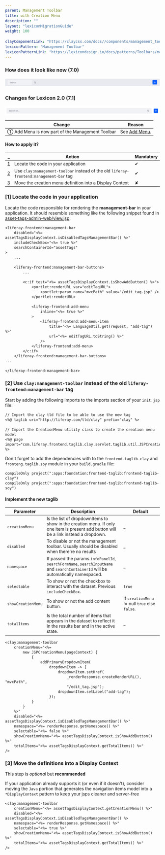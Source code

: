```yaml
---
parent: Management Toolbar
title: with Creation Menu
description: ""
layout: "lexiconMigrationGuide"
weight: 100

clayComponentLink: "https://claycss.com/docs//components/management_toolbar.html"
lexiconPattern: "Management Toolbar"
lexiconPatternLink: "https://lexicondesign.io/docs/patterns/Toolbars/management_bar.html"
---
```


<article id="before-after">

### How does it look like now (7.0)

<img class="img img-thumbnail" src="/images/lexiconMigration/management_toolbar_creation_menu_old.png">

### Changes for Lexicon 2.0 (7.1)

<img class="img img-thumbnail" src="/images/lexiconMigration/management_toolbar_creation_menu_new.png">

Change | Reason
--- | ---
① Add Menu is now part of the Management Toolbar | See [Add Menu](../add_menu.html).

</article>

<article id="management-toolbar-with-creation-menu">

#### How to apply it?

_ | Action | Mandatory
--- | --- | ---
[1](#step-1) | Locate the code in your application | ✔
[2](#step-2) | Use `clay:management-toolbar` instead of the old `liferay-frontend:management-bar` tag | ✔
[3](#step-3) | Move the creation menu definition into a Display Context | ✘

### [1] Locate the code in your application <a id="step-1"></a>

Locate the code responsible for rendering the **management-bar** in your application. It should resemble something like the following snippet found in [asset-tags-admin-web/view.jsp](https://github.com/liferay/liferay-portal/blob/fe9dfcc0275660a0fe9aafb50ae6b169236f67cf/modules/apps/web-experience/asset/asset-tags-admin-web/src/main/resources/META-INF/resources/view.jsp#L28):

```text/html
<liferay-frontend:management-bar
	disabled="<%= assetTagsDisplayContext.isDisabledTagsManagementBar() %>"
	includeCheckBox="<%= true %>"
	searchContainerId="assetTags"
>
	...

	<liferay-frontend:management-bar-buttons>
		...

		<c:if test="<%= assetTagsDisplayContext.isShowAddButton() %>">
			<portlet:renderURL var="editTagURL">
				<portlet:param name="mvcPath" value="/edit_tag.jsp" />
			</portlet:renderURL>

			<liferay-frontend:add-menu
				inline="<%= true %>"
			>
				<liferay-frontend:add-menu-item
					title='<%= LanguageUtil.get(request, "add-tag") %>'
					url="<%= editTagURL.toString() %>"
				/>
			</liferay-frontend:add-menu>
		</c:if>
	</liferay-frontend:management-bar-buttons>
...

</liferay-frontend:management-bar>
```

### [2] Use `clay:management-toolbar` instead of the old `liferay-frontend:management-bar` tag <a id="step-2"></a>

Start by adding the following imports to the imports section of your `init.jsp` file:

```text/html
// Import the clay tld file to be able to use the new tag
<%@ taglib uri="http://liferay.com/tld/clay" prefix="clay" %>

// Import the CreationMenu utility class to create the creation menu model
<%@ page import="com.liferay.frontend.taglib.clay.servlet.taglib.util.JSPCreationMenu" %>
```

Don't forget to add the dependencies with to the `frontend-taglib-clay` and `fronteng.taglib.soy` module in your `build.gradle` file:

```text/html
compileOnly project(":apps:foundation:frontend-taglib:frontend-taglib-clay")
compileOnly project(":apps:foundation:frontend-taglib:frontend-taglib-soy")
```

#### Implement the new taglib

Parameter | Description | Default
--- | --- | ---
`creationMenu` | Is the list of dropdownItems to show in the creation menu. If only one item is present add button will be a link instead a dropdown. | _
`disabled` | To disable or not the management toolbar. Usually should be disabled when there're no results | _
`namespace` | If passed the params `infoPanelId`, `searchFormName`, `searchInputName` and `searchContainerId` will be automatically namespaced. | _
`selectable` | To show or not the checkbox to interact with the dataset. Previous `includeCheckBox`. | `true`
`showCreationMenu` | To show or not the add content button. | If `creationMenu` != null `true` else `false`.
`totalItems` | Is the total number of items that appears in the dataset to reflect it in the results bar and in the active state. | _

```text/html
<clay:management-toolbar
	creationMenu="<%= 
		new JSPCreationMenu(pageContext) {
			{
				addPrimaryDropdownItem(
					dropdownItem -> {
						dropdownItem.setHref(
							_renderResponse.createRenderURL(), "mvcPath",
							"/edit_tag.jsp");
						dropdownItem.setLabel("add-tag");
					});
			}
		}
	%>"
	disabled="<%= assetTagsDisplayContext.isDisabledTagsManagementBar() %>"
	namespace="<%= renderResponse.getNamespace() %>"
	selectable="<%= false %>"
	showCreationMenu="<%= assetTagsDisplayContext.isShowAddButton() %>"
	totalItems="<%= assetTagsDisplayContext.getTotalItems() %>"
/>
```

### [3] Move the definitions into a Display Context <a id="step-3"></a>

<div class="alert alert-info">This step is <em>optional</em> but <strong>recommended</strong></div>

If your application already supports it (or even if it doesn't), consider moving the `Java` portion that generates the navigation items model into a `*DisplayContext` pattern to keep your jsps cleaner and server-free

```text/html
<clay:management-toolbar
	creationMenu="<%= assetTagsDisplayContext.getCreationMenu() %>"
	disabled="<%= assetTagsDisplayContext.isDisabledTagsManagementBar() %>
	namespace="<%= renderResponse.getNamespace() %>"
	selectable="<%= true %>"
	showCreationMenu="<%= assetTagsDisplayContext.isShowAddButton() %>"
	totalItems="<%= assetTagsDisplayContext.getTotalItems() %>"
/>
```
</article>